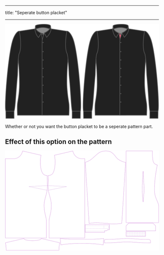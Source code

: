 - - -
title: "Seperate button placket"
- - -

![Seperate button placket](seperatebuttonplacket.svg)

Whether or not you want the button placket to be a seperate pattern part.

## Effect of this option on the pattern

![This image shows the effect of this option by superimposing several variants that have a different value for this option](simone_seperatebuttonplacket_sample.svg "Effect of this option on the pattern")
